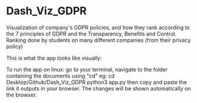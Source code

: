# Dash_Viz_GDPR
Visualization of company's GDPR policies, and how they rank according to the 7 principles of GDPR and the Transparency, Benefits and Control. Ranking done by students on many different companies (from their privacy policy)


This is what the app looks like visually:


To run the app on linux:
go to your terminal, navigate to the folder containing the documents using "cd" 
eg: cd Desktop/Github/Dash_Viz_GDPR
python3 app.py
then copy and paste the link it outputs in your browser. The changes will be shown automatically on the browser.


